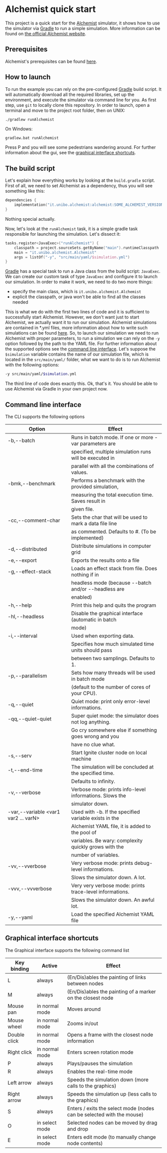# Alchemist quick start

This project is a quick start for the [Alchemist](https://github.com/AlchemistSimulator/Alchemist) simulator, it shows how to use the simulator via [Gradle](https://gradle.org) to run a simple simulation. More information can be found on [the official Alchemist website](https://alchemistsimulator.github.io).

## Prerequisites

Alchemist's prerequisites can be found [here](https://alchemistsimulator.github.io/wiki/usage/installation/).

## How to launch

To run the example you can rely on the pre-configured [Gradle](https://gradle.org) build script. It will automatically download all the required libraries, set up the environment, and execute the simulator via command line for you.
As first step, use `git` to locally clone this repository.
In order to launch, open a terminal and move to the project root folder, then on UNIX:
```bash
./gradlew runAlchemist
```
On Windows:
```
gradlew.bat runAlchemist
```
Press P and you will see some pedestrians wandering around. For further information about the gui, see the [graphical interface shortcuts](#graphical-interface-shortcuts).

## The build script

Let's explain how everything works by looking at the `build.gradle` script. First of all, we need to set Alchemist as a dependency, thus you will see something like this:
```kotlin
dependencies {
    implementation("it.unibo.alchemist:alchemist:SOME_ALCHEMIST_VERSION")
}
```
Nothing special actually. 

Now, let's look at the `runAlchemist` task, it is a simple gradle task responsible for launching the simulation. Let's dissect it:
```kotlin
tasks.register<JavaExec>("runAlchemist") {
    classpath = project.sourceSets.getByName("main").runtimeClasspath
    main = "it.unibo.alchemist.Alchemist"
    args = listOf("-y", "src/main/yaml/$simulation.yml")
}
```
[Gradle](https://gradle.org) has a special task to run a Java class from the build script: `JavaExec`. We can create our custom task of type `JavaExec` and configure it to launch our simulation. In order to make it work, we need to do two more things:
- specify the main class, which is `it.unibo.alchemist.Alchemist`
- explicit the classpath, or java won't be able to find all the classes needed

This is what we do with the first two lines of code and it is sufficient to successfully start Alchemist. However, we don't want just to start Alchemist, we actually want it to run our simulation. Alchemist simulations are contained in *.yml files, more information about how to write such simulations can be found [here](https://alchemistsimulator.github.io/wiki/usage/yaml/). So, to launch our simulation we need to run Alchemist with proper parameters, to run a simulation we can rely on the `-y` option followed by the path to the YAML file. For further information about the supported options see the [command line interface](#command-line-interface). Let's suppose the `$simulation` variable contains the name of our simulation file, which is located in the `src/main/yaml/` folder, what we want to do is to run Alchemist with the following options:
```bash
-y src/main/yaml/$simulation.yml
```
The third line of code does exactly this. Ok, that's it. You should be able to use Alchemist via Gradle in your own project now.

## Command line interface

The CLI supports the following options

| Option                                     | Effect                                                       |
|--------------------------------------------|--------------------------------------------------------------|
| -b,--batch                                 | Runs in batch mode. If one or more -var parameters are<br>   |
|                                            | specified, multiple simulation runs will be executed in<br>  |
|                                            | parallel with all the combinations of values.                |
| -bmk,--benchmark <file>                    | Performs a benchmark with the provided simulation,<br>       |
|                                            | measuring the total execution time. Saves result in<br>      |
|                                            | given file.                                                  |
| -cc,--comment-char                         | Sets the char that will be used to mark a data file line<br> |
|                                            | as commented. Defaults to #. (To be implemented)             |
| -d,--distributed <file>                    | Distribute simulations in computer grid                      |
| -e,--export <file>                         | Exports the results onto a file                              |
| -g,--effect-stack <file>                   | Loads an effect stack from file. Does nothing if in<br>      |
|                                            | headless mode (because --batch and/or --headless are<br>     |
|                                            | enabled)                                                     |
| -h,--help                                  | Print this help and quits the program                        |
| -hl,--headless                             | Disable the graphical interface (automatic in batch<br>      |
|                                            | mode)                                                        |
| -i,--interval <interval>                   | Used when exporting data.                                    |
|                                            | Specifies how much simulated time units should pass<br>      |
|                                            | between two samplings. Defaults to 1.                        |
| -p,--parallelism <arg>                     | Sets how many threads will be used in batch mode<br>         |
|                                            | (default to the number of cores of your CPU).                |
| -q,--quiet                                 | Quiet mode: print only error-level informations.             |
| -qq,--quiet-quiet                          | Super quiet mode: the simulator does not log anything.<br>   |
|                                            | Go cry somewhere else if something goes wrong and you<br>    |
|                                            | have no clue what.                                           |
| -s,--serv <Ignite note configuration file> | Start Ignite cluster node on local machine                   |
| -t,--end-time <Time>                       | The simulation will be concluded at the specified time.<br>  |
|                                            | Defaults to infinity.                                        |
| -v,--verbose                               | Verbose mode: prints info-level informations. Slows the<br>  |
|                                            | simulator down.                                              |
| -var,--variable <var1 var2 ... varN>       | Used with -b. If the specified variable exists in the<br>    |
|                                            | Alchemist YAML file, it is added to the pool of<br>          |       
|                                            | variables. Be wary: complexity quickly grows with the<br>    |
|                                            | number of variables.                                         |
| -vv,--vverbose                             | Very verbose mode: prints debug-level informations.<br>      |
|                                            | Slows the simulator down. A lot.                             |
| -vvv,--vvverbose                           | Very very verbose mode: prints trace-level informations.<br> |
|                                            | Slows the simulator down. An awful lot.                      |
| -y,--yaml <file>                           | Load the specified Alchemist YAML file                   |


## Graphical interface shortcuts

The Graphical interface supports the following command list

| Key binding | Active          | Effect                                                                |
| ------------ | -------------- | --------------------------------------------------------------------- |
| L            | always         | (En/Dis)ables the painting of links between nodes                     |
| M            | always         | (En/Dis)ables the painting of a marker on the closest node            |
| Mouse pan    | in normal mode | Moves around                                                          |
| Mouse wheel  | in normal mode | Zooms in/out                                                          |
| Double click | in normal mode | Opens a frame with the closest node information                       |
| Right click  | in normal mode | Enters screen rotation mode                                           |
| P            | always         | Plays/pauses the simulation                                           |
| R            | always         | Enables the real-time mode                                            |
| Left arrow   | always         | Speeds the simulation down (more calls to the graphics)               |
| Right arrow  | always         | Speeds the simulation up (less calls to the graphics)                 |
| S            | always         | Enters / exits the select mode (nodes can be selected with the mouse) |
| O            | in select mode | Selected nodes can be moved by drag and drop                          |
| E            | in select mode | Enters edit mode (to manually change node contents)    